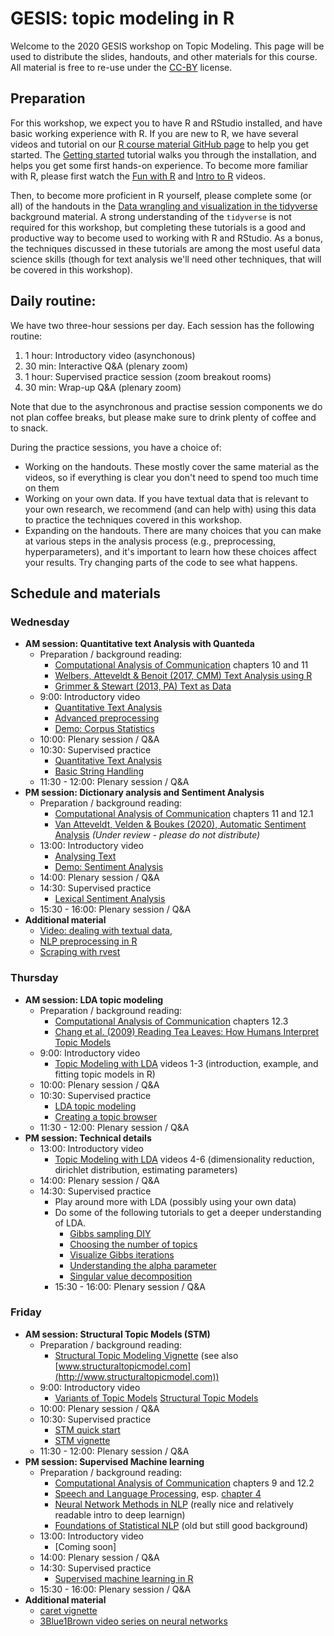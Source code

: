 # GESIS: topic modeling in R

Welcome to the 2020 GESIS workshop on Topic Modeling.
This page will be used to distribute the slides, handouts, and other materials for this course.
All material is free to re-use under the [CC-BY](LICENCE.md) license.

## Preparation

For this workshop, we expect you to have R and RStudio installed, and have basic working experience with R.
If you are new to R, we have several videos and tutorial on our [R course material GitHub page](https://github.com/ccs-amsterdam/r-course-material) to help you get started.
The [Getting started](https://github.com/ccs-amsterdam/r-course-material/blob/master/tutorials/R_basics_1_getting_started.md) tutorial walks you through the installation, and helps you get some first hands-on experience. 
To become more familiar with R, please first watch the [Fun with R](https://www.youtube.com/watch?v=eYCV8kIsgGs&list=PLjXODJ_lGN_V2ntvV2CN_GvzZ6Qm5km9L&index=2) and [Intro to R](https://www.youtube.com/watch?v=PVhZD5MINYM&list=PLjXODJ_lGN_V2ntvV2CN_GvzZ6Qm5km9L&index=1) videos. 

Then, to become more proficient in R yourself, please complete some (or all) of the handouts in the [Data wrangling and visualization in the tidyverse](tidyverse.md) background material.
A strong understanding of the `tidyverse` is not required for this workshop, but completing these tutorials is a good and productive way to become used to working with R and RStudio.
As a bonus, the techniques discussed in these tutorials are among the most useful data science skills (though for text analysis we'll need other techniques, that will be covered in this workshop).

## Daily routine:

We have two three-hour sessions per day. Each session has the following routine:

1. 1 hour: Introductory video (asynchonous)
2. 30 min: Interactive Q&A (plenary zoom) 
3. 1 hour: Supervised practice session (zoom breakout rooms)
4. 30 min: Wrap-up Q&A (plenary zoom) 

Note that due to the asynchronous and practise session components we do not plan coffee breaks, but please make sure to drink plenty of coffee and to snack.

During the practice sessions, you have a choice of:
 - Working on the handouts. These mostly cover the same material as the videos, so if everything is clear you don't need to spend too much time on them
 - Working on your own data. If you have textual data that is relevant to your own research, we recommend (and can help with) using this data to practice the techniques covered in this workshop.
 - Expanding on the handouts. There are many choices that you can make at various steps in the analysis process (e.g., preprocessing, hyperparameters), and it's important to learn how these choices affect your results. Try changing parts of the code to see what happens.


## Schedule and materials
  
### Wednesday
+ **AM session: Quantitative text Analysis with Quanteda**
  + Preparation / background reading:
    + [Computational Analysis of Communication](http://cssbook.net/cssbook_draft.pdf) chapters 10 and 11
    + [Welbers, Atteveldt & Benoit (2017, CMM) Text Analysis using R](http://vanatteveldt.com/p/welbers-text-r.pdf) 
    + [Grimmer & Stewart (2013, PA) Text as Data](https://sci-hub.do/https://doi.org/10.1093/pan/mps028)
  + 9:00: Introductory video
    + [Quantitative Text Analysis](https://www.youtube.com/watch?v=O6CGXnxPHok&list=PL-i7GM-A1wBZYRYTpem7hNVHK3hSV_1It&index=1)
    + [Advanced preprocessing](https://www.youtube.com/watch?v=tQoCjVat6UE&list=PL-i7GM-A1wBZYRYTpem7hNVHK3hSV_1It&index=2)
    + [Demo: Corpus Statistics](https://www.youtube.com/watch?v=7z7U7ORFWQM&list=PL-i7GM-A1wBZYRYTpem7hNVHK3hSV_1It&index=3) 
  + 10:00: Plenary session / Q&A
  + 10:30: Supervised practice 
    + [Quantitative Text Analysis](https://github.com/ccs-amsterdam/r-course-material/blob/master/tutorials/R_text_3_quanteda.md)
    + [Basic String Handling](https://github.com/ccs-amsterdam/r-course-material/blob/master/tutorials/R-tidy-14-strings.md)
  + 11:30 - 12:00: Plenary session / Q&A
+ **PM session: Dictionary analysis and Sentiment Analysis**
  + Preparation / background reading:
    + [Computational Analysis of Communication](http://cssbook.net/cssbook_draft.pdf) chapters 11 and 12.1
    + [Van Atteveldt, Velden & Boukes (2020), Automatic Sentiment Analysis](http://vanatteveldt.com/wp-content/uploads/atteveldt_sentiment.pdf) *(Under review - please do not distribute)*
  + 13:00: Introductory video
    + [Analysing Text](https://www.youtube.com/watch?v=bHa2CClBYFw&list=PL-i7GM-A1wBZYRYTpem7hNVHK3hSV_1It&index=4)
    + [Demo: Sentiment Analysis](https://www.youtube.com/watch?v=U0l5GB0i3uU&list=PL-i7GM-A1wBZYRYTpem7hNVHK3hSV_1It&index=5)
  + 14:00: Plenary session / Q&A
  + 14:30: Supervised practice 
    + [Lexical Sentiment Analysis](https://github.com/ccs-amsterdam/r-course-material/blob/master/tutorials/sentiment_analysis.md)
  + 15:30 - 16:00: Plenary session / Q&A
+ **Additional material**
  + [Video: dealing with textual data](https://www.youtube.com/watch?v=ofOJiuaHV2w&list=PLjXODJ_lGN_V2ntvV2CN_GvzZ6Qm5km9L&index=8), 
  + [NLP preprocessing in R](https://github.com/ccs-amsterdam/r-course-material/blob/master/tutorials/r_text_nlp.md)
  + [Scraping with rvest](https://github.com/ccs-amsterdam/r-course-material/blob/master/tutorials/rvest.md)

### Thursday
+ **AM session: LDA topic modeling**
  + Preparation / background reading:
    + [Computational Analysis of Communication](http://cssbook.net/cssbook_draft.pdf) chapters 12.3
    + [Chang et al. (2009) Reading Tea Leaves: How Humans Interpret Topic Models](https://papers.nips.cc/paper/3700-reading-tea-leaves-how-humans-interpret-topic-models)
  + 9:00: Introductory video
    + [Topic Modeling with LDA](https://www.youtube.com/playlist?list=PLjXODJ_lGN_WtxhPsQ_t0aHtFAcsIh1-8) videos 1-3 (introduction, example, and fitting topic models in R)
  + 10:00: Plenary session / Q&A
  + 10:30: Supervised practice 
    + [LDA topic modeling](https://github.com/ccs-amsterdam/r-course-material/blob/master/tutorials/r_text_lda.md)
    + [Creating a topic browser](https://github.com/ccs-amsterdam/r-course-material/blob/master/tutorials/R_text_topicbrowser.md)
  + 11:30 - 12:00: Plenary session / Q&A
+ **PM session: Technical details**
  + 13:00: Introductory video
    + [Topic Modeling with LDA](https://www.youtube.com/playlist?list=PLjXODJ_lGN_WtxhPsQ_t0aHtFAcsIh1-8)  videos 4-6 (dimensionality reduction, dirichlet distribution, estimating parameters)
  + 14:00: Plenary session / Q&A
  + 14:30: Supervised practice
      + Play around more with LDA (possibly using your own data)
      + Do some of the following tutorials to get a deeper understanding of LDA.
        + [Gibbs sampling DIY](https://github.com/ccs-amsterdam/r-course-material/blob/master/tutorials/gibbs.R)
        + [Choosing the number of topics](https://github.com/ccs-amsterdam/r-course-material/blob/master/tutorials/R_text_LDA_perplexity.md)
        + [Visualize Gibbs iterations](https://github.com/ccs-amsterdam/r-course-material/blob/master/tutorials/gibbs_animate.R)
        + [Understanding the alpha parameter](https://github.com/ccs-amsterdam/r-course-material/blob/master/tutorials/understanding_alpha.md)
        + [Singular value decomposition](https://github.com/ccs-amsterdam/r-course-material/blob/master/tutorials/SVD.md)
    + 15:30 - 16:00: Plenary session / Q&A
  
  
### Friday
+ **AM session: Structural Topic Models (STM)**
  + Preparation / background reading:
    + [Structural Topic Modeling Vignette](https://github.com/bstewart/stm/blob/master/vignettes/stmVignette.pdf?raw=true) (see also [www.structuraltopicmodel.com](http://www.structuraltopicmodel.com))
  + 9:00: Introductory video
    + [Variants of Topic Models](https://www.youtube.com/watch?v=3rqkSqKp85s&list=PLjXODJ_lGN_U02yQyZG5YpBgseVpiS9s2&index=2&t=0s) [Structural Topic Models](https://www.youtube.com/watch?v=37yvQdQw5j8&list=PLjXODJ_lGN_U02yQyZG5YpBgseVpiS9s2&index=2)
  + 10:00: Plenary session / Q&A
  + 10:30: Supervised practice 
    + [STM quick start](https://github.com/ccs-amsterdam/r-course-material/blob/master/tutorials/r_text_stm.md)
    + [STM vignette](https://cran.r-project.org/web/packages/stm/vignettes/stmVignette.pdf)
  + 11:30 - 12:00: Plenary session / Q&A
+ **PM session: Supervised Machine learning**
  + Preparation / background reading:
    + [Computational Analysis of Communication](http://cssbook.net/cssbook_draft.pdf) chapters 9 and 12.2
    + [Speech and Language Processing](https://web.stanford.edu/~jurafsky/slp3/), esp. [chapter 4](https://web.stanford.edu/~jurafsky/slp3/4.pdf)
    + [Neural Network Methods in NLP](https://www.amazon.nl/Network-Methods-Natural-Language-Processing/dp/1627052984) (really nice and relatively readable intro to deep learnign)
    + [Foundations of Statistical NLP](https://www.amazon.com/exec/obidos/ASIN/0262133601) (old but still good background)
  + 13:00: Introductory video
    + [Coming soon]
  + 14:00: Plenary session / Q&A
  + 14:30: Supervised practice
    + [Supervised machine learning in R](https://github.com/ccs-amsterdam/r-course-material/blob/master/tutorials/r_text_ml.md)
  + 15:30 - 16:00: Plenary session / Q&A
+ **Additional material**
  + [caret vignette](https://cran.r-project.org/web/packages/caret/vignettes/caret.html)
  + [3Blue1Brown video series on neural networks](https://www.3blue1brown.com/neural-networks)


 
 
